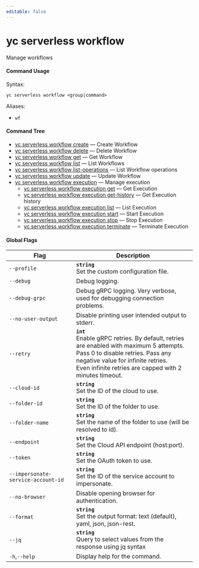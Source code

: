 ```yaml
---
editable: false
---
```


# yc serverless workflow

Manage workflows

#### Command Usage

Syntax: 

`yc serverless workflow <group|command>`

Aliases: 

- `wf`

#### Command Tree

- [yc serverless workflow create](create.md) — Create Workflow
- [yc serverless workflow delete](delete.md) — Delete Workflow
- [yc serverless workflow get](get.md) — Get Workflow
- [yc serverless workflow list](list.md) — List Workflows
- [yc serverless workflow list-operations](list-operations.md) — List Workflow operations
- [yc serverless workflow update](update.md) — Update Workflow
- [yc serverless workflow execution](execution/index.md) — Manage execution
	- [yc serverless workflow execution get](execution/get.md) — Get Execution
	- [yc serverless workflow execution get-history](execution/get-history.md) — Get Execution history
	- [yc serverless workflow execution list](execution/list.md) — List Execution
	- [yc serverless workflow execution start](execution/start.md) — Start Execution
	- [yc serverless workflow execution stop](execution/stop.md) — Stop Execution
	- [yc serverless workflow execution terminate](execution/terminate.md) — Terminate Execution

#### Global Flags

| Flag | Description |
|----|----|
|`--profile`|<b>`string`</b><br/>Set the custom configuration file.|
|`--debug`|Debug logging.|
|`--debug-grpc`|Debug gRPC logging. Very verbose, used for debugging connection problems.|
|`--no-user-output`|Disable printing user intended output to stderr.|
|`--retry`|<b>`int`</b><br/>Enable gRPC retries. By default, retries are enabled with maximum 5 attempts.<br/>Pass 0 to disable retries. Pass any negative value for infinite retries.<br/>Even infinite retries are capped with 2 minutes timeout.|
|`--cloud-id`|<b>`string`</b><br/>Set the ID of the cloud to use.|
|`--folder-id`|<b>`string`</b><br/>Set the ID of the folder to use.|
|`--folder-name`|<b>`string`</b><br/>Set the name of the folder to use (will be resolved to id).|
|`--endpoint`|<b>`string`</b><br/>Set the Cloud API endpoint (host:port).|
|`--token`|<b>`string`</b><br/>Set the OAuth token to use.|
|`--impersonate-service-account-id`|<b>`string`</b><br/>Set the ID of the service account to impersonate.|
|`--no-browser`|Disable opening browser for authentication.|
|`--format`|<b>`string`</b><br/>Set the output format: text (default), yaml, json, json-rest.|
|`--jq`|<b>`string`</b><br/>Query to select values from the response using jq syntax|
|`-h`,`--help`|Display help for the command.|
